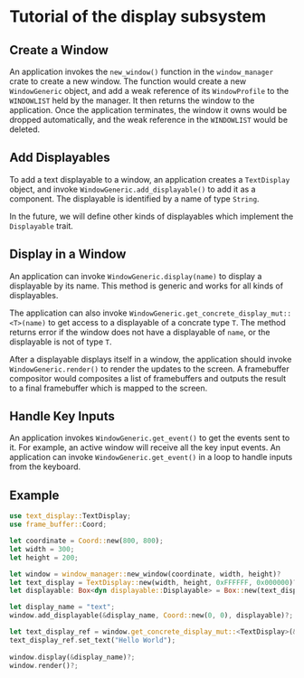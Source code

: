 # Tutorial of the display subsystem

## Create a Window

An application invokes the `new_window()` function in the `window_manager` crate to create a new window. The function would create a new `WindowGeneric` object, and add a weak reference of its `WindowProfile` to the `WINDOWLIST` held by the manager. It then returns the window to the application. Once the application terminates, the window it owns would be dropped automatically, and the weak reference in the `WINDOWLIST` would be deleted.

## Add Displayables

To add a text displayable to a window, an application creates a `TextDisplay` object, and invoke `WindowGeneric.add_displayable()` to add it as a component. The displayable is identified by a name of type `String`. 

In the future, we will define other kinds of displayables which implement the `Displayable` trait.

## Display in a Window

An application can invoke `WindowGeneric.display(name)` to display a displayable by its name. This method is generic and works for all kinds of displayables. 

The application can also invoke `WindowGeneric.get_concrete_display_mut::<T>(name)` to get access to a displayable of a concrate type `T`. The method returns error if the window does not have a displayable of `name`, or the displayable is not of type `T`.

After a displayable displays itself in a window, the application should invoke `WindowGeneric.render()` to render the updates to the screen. A framebuffer compositor would composites a list of framebuffers and outputs the result to a final framebuffer which is mapped to the screen.

## Handle Key Inputs
An application invokes `WindowGeneric.get_event()` to get the events sent to it. For example, an active window will receive all the key input events. An application can invoke `WindowGeneric.get_event()` in a loop to handle inputs from the keyboard.

## Example

```rust
use text_display::TextDisplay;
use frame_buffer::Coord;

let coordinate = Coord::new(800, 800);
let width = 300;
let height = 200;

let window = window_manager::new_window(coordinate, width, height)?
let text_display = TextDisplay::new(width, height, 0xFFFFFF, 0x000000)?
let displayable: Box<dyn displayable::Displayable> = Box::new(text_display);

let display_name = "text";
window.add_displayable(&display_name, Coord::new(0, 0), displayable)?;

let text_display_ref = window.get_concrete_display_mut::<TextDisplay>(&display_name)?;
text_display_ref.set_text("Hello World");
            
window.display(&display_name)?;
window.render()?;
```
